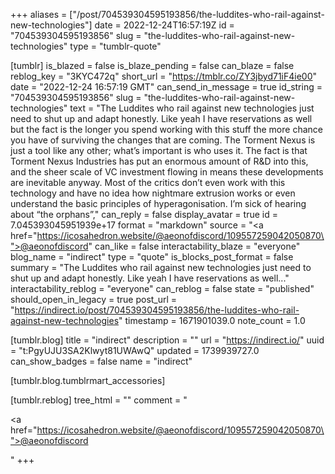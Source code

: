 +++
aliases = ["/post/704539304595193856/the-luddites-who-rail-against-new-technologies"]
date = 2022-12-24T16:57:19Z
id = "704539304595193856"
slug = "the-luddites-who-rail-against-new-technologies"
type = "tumblr-quote"

[tumblr]
is_blazed = false
is_blaze_pending = false
can_blaze = false
reblog_key = "3KYC472q"
short_url = "https://tmblr.co/ZY3jbyd71iF4ie00"
date = "2022-12-24 16:57:19 GMT"
can_send_in_message = true
id_string = "704539304595193856"
slug = "the-luddites-who-rail-against-new-technologies"
text = "The Luddites who rail against new technologies just need to shut up and adapt honestly. Like yeah I have reservations as well but the fact is the longer you spend working with this stuff the more chance you have of surviving the changes that are coming. The Torment Nexus is just a tool like any other; what&rsquo;s important is who uses it. The fact is that Torment Nexus Industries has put an enormous amount of R&amp;D into this, and the sheer scale of VC investment flowing in means these developments are inevitable anyway. Most of the critics don&rsquo;t even work with this technology and have no idea how nightmare extrusion works or even understand the basic principles of hyperagonisation. I&rsquo;m sick of hearing about &ldquo;the orphans&rdquo;,"
can_reply = false
display_avatar = true
id = 7.045393045951939e+17
format = "markdown"
source = "<a href=\"https://icosahedron.website/@aeonofdiscord/109557259042050870\">@aeonofdiscord</a>"
can_like = false
interactability_blaze = "everyone"
blog_name = "indirect"
type = "quote"
is_blocks_post_format = false
summary = "The Luddites who rail against new technologies just need to shut up and adapt honestly. Like yeah I have reservations as well..."
interactability_reblog = "everyone"
can_reblog = false
state = "published"
should_open_in_legacy = true
post_url = "https://indirect.io/post/704539304595193856/the-luddites-who-rail-against-new-technologies"
timestamp = 1671901039.0
note_count = 1.0

[tumblr.blog]
title = "indirect"
description = ""
url = "https://indirect.io/"
uuid = "t:PgyUJU3SA2Klwyt81UWAwQ"
updated = 1739939727.0
can_show_badges = false
name = "indirect"

[tumblr.blog.tumblrmart_accessories]

[tumblr.reblog]
tree_html = ""
comment = "<p><a href=\"https://icosahedron.website/@aeonofdiscord/109557259042050870\">@aeonofdiscord</a></p>"
+++
